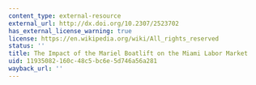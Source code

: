 ```yaml
---
content_type: external-resource
external_url: http://dx.doi.org/10.2307/2523702
has_external_license_warning: true
license: https://en.wikipedia.org/wiki/All_rights_reserved
status: ''
title: The Impact of the Mariel Boatlift on the Miami Labor Market
uid: 11935082-160c-48c5-bc6e-5d746a56a281
wayback_url: ''
---
```

